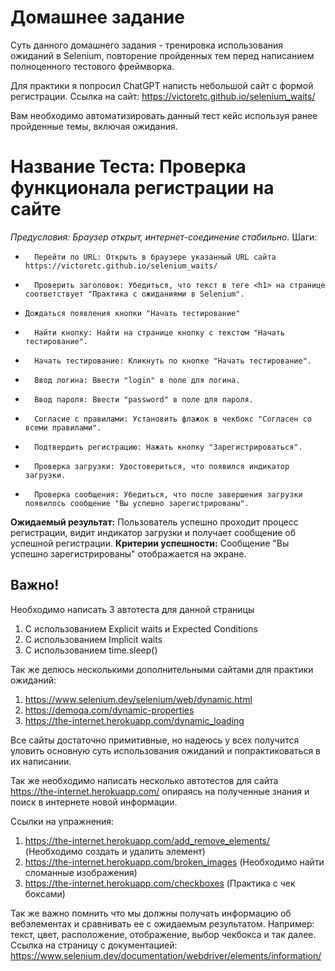 # Домашнее задание
Суть данного домашнего задания - тренировка использования ожиданий в Selenium, повторение пройденных тем перед написанием полноценного тестового фреймворка. 

Для практики я попросил ChatGPT написть небольшой сайт с формой регистрации. 
Ссылка на сайт: https://victoretc.github.io/selenium_waits/

Вам необходимо автоматизировать данный тест кейс используя ранее пройденные темы, включая ожидания. 
# Название Теста: Проверка функционала регистрации на сайте
*Предусловия: Браузер открыт, интернет-соединение стабильно.*
Шаги:
* 		Перейти по URL: Открыть в браузере указанный URL сайта https://victoretc.github.io/selenium_waits/ 
* 		Проверить заголовок: Убедиться, что текст в теге <h1> на странице соответствует "Практика с ожиданиями в Selenium".
*     Дождаться появления кнопки "Начать тестирование" 
* 		Найти кнопку: Найти на странице кнопку с текстом "Начать тестирование".
* 		Начать тестирование: Кликнуть по кнопке "Начать тестирование".
* 		Ввод логина: Ввести "login" в поле для логина.
* 		Ввод пароля: Ввести "password" в поле для пароля.
* 		Согласие с правилами: Установить флажок в чекбокс "Согласен со всеми правилами".
* 		Подтвердить регистрацию: Нажать кнопку "Зарегистрироваться".
* 		Проверка загрузки: Удостовериться, что появился индикатор загрузки.
* 		Проверка сообщения: Убедиться, что после завершения загрузки появилось сообщение "Вы успешно зарегистрированы".

**Ожидаемый результат:** Пользователь успешно проходит процесс регистрации, видит индикатор загрузки и получает сообщение об успешной регистрации.
**Критерии успешности:** Сообщение "Вы успешно зарегистрированы" отображается на экране.

## Важно!
Необходимо написать 3 автотеста для данной страницы 
1. С использованием Explicit waits и Expected Conditions
2. С использованием Implicit waits
3. С использованием time.sleep()

Так же делюсь несколькими дополнительными сайтами для практики ожиданий: 
1. https://www.selenium.dev/selenium/web/dynamic.html
2. https://demoqa.com/dynamic-properties 
3. https://the-internet.herokuapp.com/dynamic_loading 

Все сайты достаточно примитивные, но надеюсь у всех получится уловить основную суть использования ожиданий и попрактиковаться в их написании.  

Так же необходимо написать несколько автотестов для сайта https://the-internet.herokuapp.com/ опираясь на полученные знания и поиск в интернете новой информации. 

Ссылки на упражнения: 
1. https://the-internet.herokuapp.com/add_remove_elements/ (Необходимо создать и удалить элемент)
2. https://the-internet.herokuapp.com/broken_images (Необходимо найти сломанные изображения)
3. https://the-internet.herokuapp.com/checkboxes (Практика с чек боксами)

Так же важно помнить что мы должны получать информацию об вебэлементах и сравнивать ее с ожидаемым результатом.
Например: текст, цвет, расположение, отображение, выбор чекбокса и так далее. 
Ссылка на страницу с документацией: https://www.selenium.dev/documentation/webdriver/elements/information/ 
 
